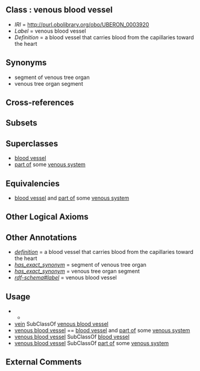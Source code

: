 
## Class : venous blood vessel

 * *IRI* = http://purl.obolibrary.org/obo/UBERON_0003920
 * *Label* = venous blood vessel
 * *Definition* = a blood vessel that carries blood from the capillaries toward the heart

## Synonyms

 * segment of venous tree organ
 * venous tree organ segment

## Cross-references


## Subsets


## Superclasses

 * [blood vessel](../../UBERON/81/UBERON_0001981.md)
 * [part of](../../BFO/50/BFO_0000050.md) some [venous system](../../UBERON/82/UBERON_0004582.md)

## Equivalencies

 * [blood vessel](../../UBERON/81/UBERON_0001981.md) and [part of](../../BFO/50/BFO_0000050.md) some [venous system](../../UBERON/82/UBERON_0004582.md)

## Other Logical Axioms


## Other Annotations

 * *[definition](../../IAO/15/IAO_0000115.md)* = a blood vessel that carries blood from the capillaries toward the heart
 * *[has_exact_synonym](../../ym/oboInOwl#hasExactSynonym.md)* = segment of venous tree organ
 * *[has_exact_synonym](../../ym/oboInOwl#hasExactSynonym.md)* = venous tree organ segment
 * *[rdf-schema#label](../../el/rdf-schema#label.md)* = venous blood vessel

## Usage

 * -
 * [vein](../../UBERON/38/UBERON_0001638.md) SubClassOf [venous blood vessel](../../UBERON/20/UBERON_0003920.md)
 * [venous blood vessel](../../UBERON/20/UBERON_0003920.md) == [blood vessel](../../UBERON/81/UBERON_0001981.md) and [part of](../../BFO/50/BFO_0000050.md) some [venous system](../../UBERON/82/UBERON_0004582.md)
 * [venous blood vessel](../../UBERON/20/UBERON_0003920.md) SubClassOf [blood vessel](../../UBERON/81/UBERON_0001981.md)
 * [venous blood vessel](../../UBERON/20/UBERON_0003920.md) SubClassOf [part of](../../BFO/50/BFO_0000050.md) some [venous system](../../UBERON/82/UBERON_0004582.md)

## External Comments

